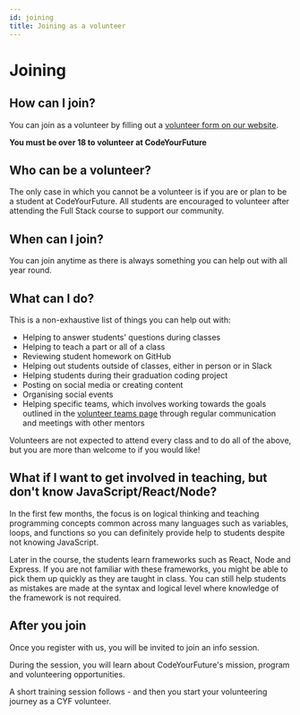 ```yaml
---
id: joining
title: Joining as a volunteer
---
```


# Joining

## How can I join?

You can join as a volunteer by filling out a [volunteer form on our website](https://codeyourfuture.io/volunteers/). 

**You must be over 18 to volunteer at CodeYourFuture**

## Who can be a volunteer?

The only case in which you cannot be a volunteer is if you are or plan to be a student at CodeYourFuture. All students are encouraged to volunteer after attending the Full Stack course to support our community.

## When can I join?

You can join anytime as there is always something you can help out with all year round.

## What can I do?

This is a non-exhaustive list of things you can help out with:

* Helping to answer students' questions during classes
* Helping to teach a part or all of a class
* Reviewing student homework on GitHub
* Helping out students outside of classes, either in person or in Slack
* Helping students during their graduation coding project
* Posting on social media or creating content
* Organising social events
* Helping specific teams, which involves working towards the goals outlined in the [volunteer teams page](https://github.com/CodeYourFuture/DocsV2/tree/e9aebc0f2d97ba4e65a510fcf287c1d11f6ee70d/organisation/volunteers/teams.md) through regular communication and meetings with other mentors

Volunteers are not expected to attend every class and to do all of the above, but you are more than welcome to if you would like!

## What if I want to get involved in teaching, but don't know JavaScript/React/Node?

In the first few months, the focus is on logical thinking and teaching programming concepts common across many languages such as variables, loops, and functions so you can definitely provide help to students despite not knowing JavaScript.

Later in the course, the students learn frameworks such as React, Node and Express. If you are not familiar with these frameworks, you might be able to pick them up quickly as they are taught in class. You can still help students as mistakes are made at the syntax and logical level where knowledge of the framework is not required.

## After you join

Once you register with us, you will be invited to join an info session.

During the session, you will learn about CodeYourFuture's mission, program and volunteering opportunities.

A short training session follows - and then you start your volunteering journey as a CYF volunteer.

